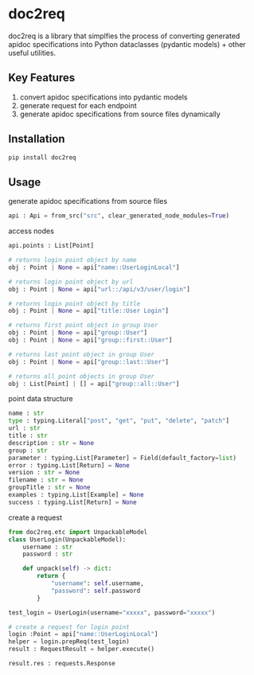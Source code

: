# doc2req
doc2req is a library that simplfies the process of converting generated 
apidoc specifications into Python dataclasses (pydantic models) + other useful utilities.

## Key Features
1. convert apidoc specifications into pydantic models
2. generate request for each endpoint
3. generate apidoc specifications from source files dynamically

## Installation
```bash
pip install doc2req
```

## Usage

generate apidoc specifications from source files

```python
api : Api = from_src("src", clear_generated_node_modules=True)
```

access nodes
```python
api.points : List[Point]

# returns login point object by name
obj : Point | None = api["name::UserLoginLocal"] 

# returns login point object by url
obj : Point | None = api["url::/api/v3/user/login"]

# returns login point object by title
obj : Point | None = api["title::User Login"]

# returns first point object in group User
obj : Point | None = api["group::User"]
obj : Point | None = api["group::first::User"]

# returns last point object in group User
obj : Point | None = api["group::last::User"]

# returns all point objects in group User
obj : List[Point] | [] = api["group::all::User"]
```

point data structure
```python
name : str
type : typing.Literal["post", "get", "put", "delete", "patch"]
url : str
title : str
description : str = None
group : str
parameter : typing.List[Parameter] = Field(default_factory=list)
error : typing.List[Return] = None
version : str = None
filename : str = None
groupTitle : str = None
examples : typing.List[Example] = None
success : typing.List[Return] = None
```

create a request
```python
from doc2req.etc import UnpackableModel
class UserLogin(UnpackableModel):
    username : str
    password : str

    def unpack(self) -> dict:
        return {
            "username": self.username,
            "password": self.password
        }

test_login = UserLogin(username="xxxxx", password="xxxxx")

# create a request for login point
login :Point = api["name::UserLoginLocal"]
helper = login.prepReq(test_login)
result : RequestResult = helper.execute()

result.res : requests.Response

```
